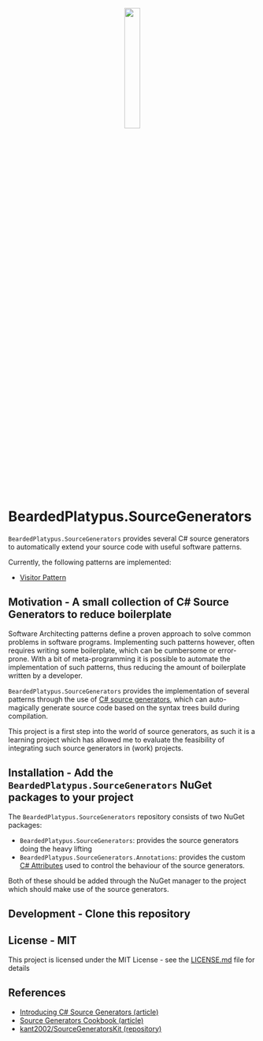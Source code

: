<p align='center'><img align='center' src='https://raw.githubusercontent.com/BeardedPlatypus/source-generators/docs/setup-initial-docs/.docs/icon.svg' width='25%'></p>

# BeardedPlatypus.SourceGenerators

`BeardedPlatypus.SourceGenerators` provides several C\# source generators to
automatically extend your source code with useful software patterns.

Currently, the following patterns are implemented:

* [Visitor Pattern](BeardedPlatypus.SourceGenerators/Visitor/README.md)

## Motivation - A small collection of C\# Source Generators to reduce boilerplate

Software Architecting patterns define a proven approach to solve common problems in
software programs. Implementing such patterns however, often requires writing some
boilerplate, which can be cumbersome or error-prone. With a bit of meta-programming
it is possible to automate the implementation of such patterns, thus reducing the 
amount of boilerplate written by a developer. 

`BeardedPlatypus.SourceGenerators` provides the implementation of several patterns
through the use of [C\# source generators](https://docs.microsoft.com/en-us/dotnet/csharp/roslyn-sdk/source-generators-overview),
which can auto-magically generate source code based on the syntax trees build during
compilation.

This project is a first step into the world of source generators, as such it is
a learning project which has allowed me to evaluate the feasibility of integrating
such source generators in (work) projects. 

## Installation - Add the `BeardedPlatypus.SourceGenerators` NuGet packages to your project

The `BeardedPlatypus.SourceGenerators` repository consists of two NuGet packages:

* `BeardedPlatypus.SourceGenerators`: provides the source generators doing the heavy lifting
* `BeardedPlatypus.SourceGenerators.Annotations`: provides the custom [C\# Attributes](https://docs.microsoft.com/en-us/dotnet/csharp/programming-guide/concepts/attributes/) used to control the behaviour of the source generators.

Both of these should be added through the NuGet manager to the project which should make use
of the source generators.

## Development - Clone this repository

## License - MIT

This project is licensed under the MIT License - see the [LICENSE.md](LICENSE.md) file for details

## References

* [Introducing C\# Source Generators (article)](https://devblogs.microsoft.com/dotnet/introducing-c-source-generators/)
* [Source Generators Cookbook (article)](https://github.com/dotnet/roslyn/blob/main/docs/features/source-generators.cookbook.md)
* [kant2002/SourceGeneratorsKit (repository)](https://github.com/kant2002/SourceGeneratorsKit)
